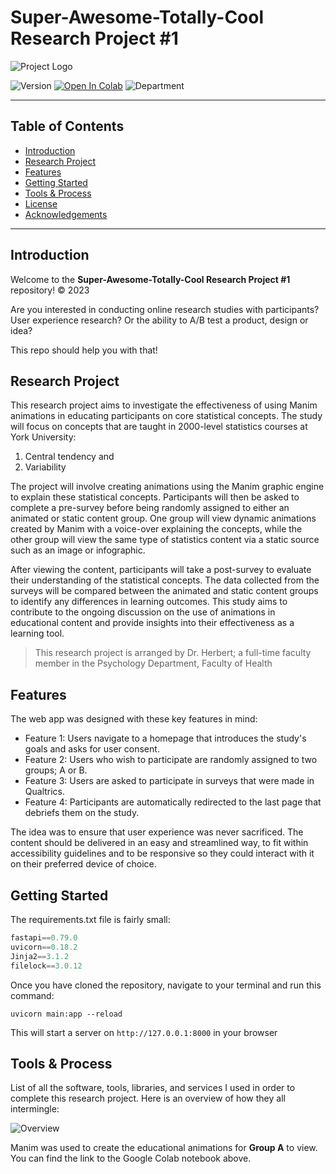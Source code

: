# Super-Awesome-Totally-Cool Research Project #1

![Project Logo](https://manimresearchstudy.onrender.com/assets/img/Github%20Logo.png)

![Version](https://img.shields.io/badge/version-0.8.2-green)
[![Open In Colab](https://colab.research.google.com/assets/colab-badge.svg)](https://colab.research.google.com/drive/1cq88wa9YAMwSbDkBDCzqMuhMvcGvpMEa?usp=sharing)
![Department](https://img.shields.io/badge/York_University_Department_of_Psychology-red)

--- 
## Table of Contents
- [Introduction](#introduction)
- [Research Project](#research&project)
- [Features](#features)
- [Getting Started](#getting&started)
- [Tools & Process](#tools&process)
- [License](#license)
- [Acknowledgements](#acknowledgements)
---

## Introduction

Welcome to the **Super-Awesome-Totally-Cool Research Project #1** repository! &copy; 2023
 
Are you interested in conducting online research studies with participants? User experience research? Or the ability to A/B test a product, design or idea?

This repo should help you with that!

## Research Project

This research project aims to investigate the effectiveness of using Manim animations in educating participants on core statistical concepts. The study will focus on concepts that are taught in 2000-level statistics courses at York University: 
1. Central tendency
and
2. Variability

The project will involve creating animations using the Manim graphic engine to explain these statistical concepts. Participants will then be asked to complete a pre-survey before being randomly assigned to either an animated or static content group. One group will view dynamic animations created by Manim with a voice-over explaining the concepts, while the other group will view the same type of statistics content via a static source such as an image or infographic.

After viewing the content, participants will take a post-survey to evaluate their understanding of the statistical concepts. The data collected from the surveys will be compared between the animated and static content groups to identify any differences in learning outcomes. This study aims to contribute to the ongoing discussion on the use of animations in educational content and provide insights into their effectiveness as a learning tool.

> This research project is arranged by Dr. Herbert; a full-time faculty member in the Psychology Department, Faculty of Health

## Features

The web app was designed with these key features in mind:

- Feature 1: Users navigate to a homepage that introduces the study's goals and asks for user consent.
- Feature 2: Users who wish to participate are randomly assigned to two groups; A or B.
- Feature 3: Users are asked to participate in surveys that were made in Qualtrics.
- Feature 4: Participants are automatically redirected to the last page that debriefs them on the study.

The idea was to ensure that user experience was never sacrificed. The content should be delivered in an easy and streamlined way, to fit within accessibility guidelines and to be responsive so they could interact with it on their preferred device of choice.

## Getting Started

The requirements.txt file is fairly small:

```py
fastapi==0.79.0
uvicorn==0.18.2
Jinja2==3.1.2
filelock==3.0.12
```

Once you have cloned the repository, navigate to your terminal and run this command:

```shell
uvicorn main:app --reload
```

This will start a server on `http://127.0.0.1:8000` in your browser

## Tools & Process

List of all the software, tools, libraries, and services I used in order to complete this research project. Here is an overview of how they all intermingle:

![Overview](https://manimresearchstudy.onrender.com/assets/img/diagram.png)

Manim was used to create the educational animations for **Group A** to view. You can find the link to the Google Colab notebook above.
